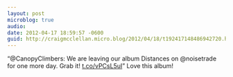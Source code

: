 ```yaml
---
layout: post
microblog: true
audio: 
date: 2012-04-17 18:59:57 -0600
guid: http://craigmcclellan.micro.blog/2012/04/18/t192417148486942720.html
---
```

“@CanopyClimbers: We are leaving our album Distances on @noisetrade for one more day. Grab it! [t.co/vPCsL5uI](http://t.co/vPCsL5uI)” Love this album!
